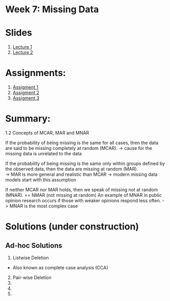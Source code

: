# Week 7: Missing Data


# Slides
1. [Lecture 1](https://github.com/hansfranke1985/ADS/blob/master/DataWrangling/week_7_MissingData/Slides/imputation_lecture_1.pdf)
2. [Lecture 2](https://github.com/hansfranke1985/ADS/blob/master/DataWrangling/week_7_MissingData/Slides/imputation_lecture_2.pdf)

# Assignments:
1. [Assigment 1](https://github.com/hansfranke1985/ADS/blob/master/DataWrangling/week_7_MissingData/week_7_Assigments/Assigment_1.md)
2. [Assigment 2](https://github.com/hansfranke1985/ADS/blob/master/DataWrangling/week_7_MissingData/week_7_Assigments/Assigment_2.md)
3. [Assigment 3](https://github.com/hansfranke1985/ADS/blob/master/DataWrangling/week_7_MissingData/week_7_Assigments/Assigment_3.md)

# Summary:

1.2 Concepts of MCAR, MAR and MNAR


If the probability of being missing is the same for all cases, then the data are said to be missing completely at random (MCAR).
-> cause for the missing data is unrelated to the data

If the probability of being missing is the same only within groups defined by the observed data, then the data are missing at random (MAR).  
-> MAR is more general and realistic than MCAR 
-> modern missing data models start with this assumption

If neither MCAR nor MAR holds, then we speak of missing not at random (MNAR). == NMAR (not missing at random)
An example of MNAR in public opinion research occurs if those with weaker opinions respond less often.
-> MNAR is the most complex case


# Solutions (under construction)

## Ad-hoc Solutions
1. Listwise Deletion

- Also known as complete case analysis (CCA)


2. Pair-wise Deletion
3. 
4.
5.


